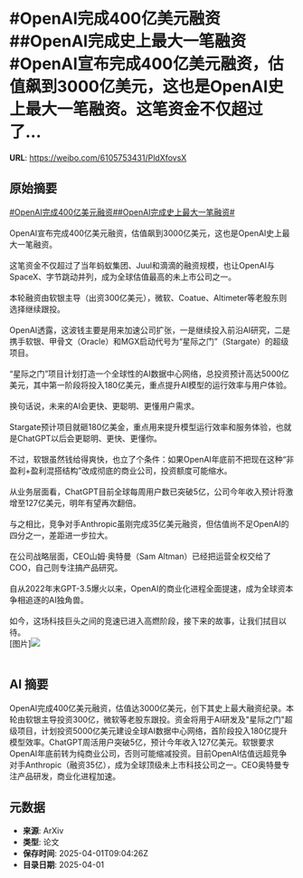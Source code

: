 # #OpenAI完成400亿美元融资##OpenAI完成史上最大一笔融资#OpenAI宣布完成400亿美元融资，估值飙到3000亿美元，这也是OpenAI史上最大一笔融资。这笔资金不仅超过了...

**URL**: https://weibo.com/6105753431/PldXfovsX

## 原始摘要

<a href="https://m.weibo.cn/search?containerid=231522type%3D1%26t%3D10%26q%3D%23OpenAI%E5%AE%8C%E6%88%90400%E4%BA%BF%E7%BE%8E%E5%85%83%E8%9E%8D%E8%B5%84%23&amp;extparam=%23OpenAI%E5%AE%8C%E6%88%90400%E4%BA%BF%E7%BE%8E%E5%85%83%E8%9E%8D%E8%B5%84%23" data-hide=""><span class="surl-text">#OpenAI完成400亿美元融资#</span></a><a href="https://m.weibo.cn/search?containerid=231522type%3D1%26t%3D10%26q%3D%23OpenAI%E5%AE%8C%E6%88%90%E5%8F%B2%E4%B8%8A%E6%9C%80%E5%A4%A7%E4%B8%80%E7%AC%94%E8%9E%8D%E8%B5%84%23&amp;extparam=%23OpenAI%E5%AE%8C%E6%88%90%E5%8F%B2%E4%B8%8A%E6%9C%80%E5%A4%A7%E4%B8%80%E7%AC%94%E8%9E%8D%E8%B5%84%23" data-hide=""><span class="surl-text">#OpenAI完成史上最大一笔融资#</span></a><br><br>OpenAI宣布完成400亿美元融资，估值飙到3000亿美元，这也是OpenAI史上最大一笔融资。<br><br>这笔资金不仅超过了当年蚂蚁集团、Juul和滴滴的融资规模，也让OpenAI与SpaceX、字节跳动并列，成为全球估值最高的未上市公司之一。<br><br>本轮融资由软银主导（出资300亿美元），微软、Coatue、Altimeter等老股东则选择继续跟投。<br><br>OpenAI透露，这波钱主要是用来加速公司扩张，一是继续投入前沿AI研究，二是携手软银、甲骨文（Oracle）和MGX启动代号为“星际之门”（Stargate）的超级项目。<br><br>“星际之门”项目计划打造一个全球性的AI数据中心网络，总投资预计高达5000亿美元，其中第一阶段将投入180亿美元，重点提升AI模型的运行效率与用户体验。<br><br>换句话说，未来的AI会更快、更聪明、更懂用户需求。<br><br>Stargate预计项目就砸180亿美金，重点用来提升模型运行效率和服务体验，也就是ChatGPT以后会更聪明、更快、更懂你。<br><br>不过，软银虽然钱给得爽快，也立了个条件：如果OpenAI年底前不把现在这种“非盈利+盈利混搭结构”改成彻底的商业公司，投资额度可能缩水。<br><br>从业务层面看，ChatGPT目前全球每周用户数已突破5亿，公司今年收入预计将激增至127亿美元，明年有望再次翻倍。<br><br>与之相比，竞争对手Anthropic虽刚完成35亿美元融资，但估值尚不足OpenAI的四分之一，差距进一步拉大。<br><br>在公司战略层面，CEO山姆·奥特曼（Sam Altman）已经把运营全权交给了COO，自己则专注搞产品研究。<br><br>自从2022年末GPT-3.5爆火以来，OpenAI的商业化进程全面提速，成为全球资本争相追逐的AI独角兽。<br><br>如今，这场科技巨头之间的竞速已进入高燃阶段，接下来的故事，让我们拭目以待。<br>[图片]<img style="" src="https://tvax4.sinaimg.cn/large/006Fd7o3gy1i015o0mlzxj30zk0k0h4i.jpg" referrerpolicy="no-referrer"><br><br>

## AI 摘要

OpenAI完成400亿美元融资，估值达3000亿美元，创下其史上最大融资纪录。本轮由软银主导投资300亿，微软等老股东跟投。资金将用于AI研发及"星际之门"超级项目，计划投资5000亿美元建设全球AI数据中心网络，首阶段投入180亿提升模型效率。ChatGPT周活用户突破5亿，预计今年收入127亿美元。软银要求OpenAI年底前转为纯商业公司，否则可能缩减投资。目前OpenAI估值远超竞争对手Anthropic（融资35亿），成为全球顶级未上市科技公司之一。CEO奥特曼专注产品研发，商业化进程加速。

## 元数据

- **来源**: ArXiv
- **类型**: 论文
- **保存时间**: 2025-04-01T09:04:26Z
- **目录日期**: 2025-04-01
